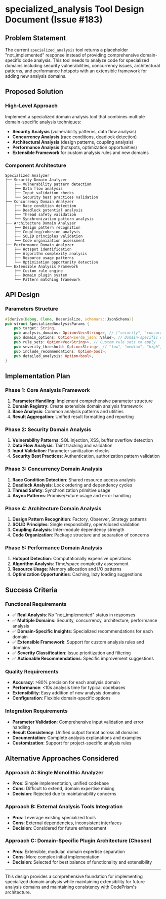# specialized_analysis Tool Design Document (Issue #183)

## Problem Statement

The current `specialized_analysis` tool returns a placeholder "not_implemented" response instead of providing comprehensive domain-specific code analysis. This tool needs to analyze code for specialized domains including security vulnerabilities, concurrency issues, architectural patterns, and performance hotspots with an extensible framework for adding new analysis domains.

## Proposed Solution

### High-Level Approach

Implement a specialized domain analysis tool that combines multiple domain-specific analysis techniques:
- **Security Analysis** (vulnerability patterns, data flow analysis)
- **Concurrency Analysis** (race conditions, deadlock detection)
- **Architectural Analysis** (design patterns, coupling analysis)
- **Performance Analysis** (hotspots, optimization opportunities)
- **Extensible Framework** for custom analysis rules and new domains

### Component Architecture

```text
Specialized Analyzer
├── Security Domain Analyzer
│   ├── Vulnerability pattern detection
│   ├── Data flow analysis
│   ├── Input validation checks
│   └── Security best practices validation
├── Concurrency Domain Analyzer  
│   ├── Race condition detection
│   ├── Deadlock potential analysis
│   ├── Thread safety validation
│   └── Synchronization pattern analysis
├── Architecture Domain Analyzer
│   ├── Design pattern recognition
│   ├── Coupling/cohesion analysis
│   ├── SOLID principles validation
│   └── Code organization assessment
├── Performance Domain Analyzer
│   ├── Hotspot identification
│   ├── Algorithm complexity analysis
│   ├── Resource usage patterns
│   └── Optimization opportunity detection
└── Extensible Analysis Framework
    ├── Custom rule engine
    ├── Domain plugin system
    └── Pattern matching framework
```

## API Design

### Parameters Structure

```rust
#[derive(Debug, Clone, Deserialize, schemars::JsonSchema)]
pub struct SpecializedAnalysisParams {
    pub target: String,
    pub analysis_domains: Option<Vec<String>>, // ["security", "concurrency", "architecture", "performance", "custom"]
    pub domain_options: Option<serde_json::Value>, // Domain-specific configuration
    pub rule_sets: Option<Vec<String>>, // Custom rule sets to apply
    pub severity_threshold: Option<String>, // "low", "medium", "high", "critical"
    pub include_recommendations: Option<bool>,
    pub detailed_analysis: Option<bool>,
}
```

## Implementation Plan

### Phase 1: Core Analysis Framework
1. **Parameter Handling**: Implement comprehensive parameter structure
2. **Domain Registry**: Create extensible domain analysis framework
3. **Base Analysis**: Common analysis patterns and utilities
4. **Result Aggregation**: Unified result formatting and reporting

### Phase 2: Security Domain Analysis
1. **Vulnerability Patterns**: SQL injection, XSS, buffer overflow detection
2. **Data Flow Analysis**: Taint tracking and validation
3. **Input Validation**: Parameter sanitization checks
4. **Security Best Practices**: Authentication, authorization pattern validation

### Phase 3: Concurrency Domain Analysis  
1. **Race Condition Detection**: Shared resource access analysis
2. **Deadlock Analysis**: Lock ordering and dependency cycles
3. **Thread Safety**: Synchronization primitive usage
4. **Async Patterns**: Promise/Future usage and error handling

### Phase 4: Architecture Domain Analysis
1. **Design Pattern Recognition**: Factory, Observer, Strategy patterns
2. **SOLID Principles**: Single responsibility, open/closed validation
3. **Coupling Analysis**: Inter-module dependency strength
4. **Code Organization**: Package structure and separation of concerns

### Phase 5: Performance Domain Analysis
1. **Hotspot Detection**: Computationally expensive operations
2. **Algorithm Analysis**: Time/space complexity assessment
3. **Resource Usage**: Memory allocation and I/O patterns
4. **Optimization Opportunities**: Caching, lazy loading suggestions

## Success Criteria

### Functional Requirements
- ✅ **Real Analysis**: No "not_implemented" status in responses
- ✅ **Multiple Domains**: Security, concurrency, architecture, performance analysis
- ✅ **Domain-Specific Insights**: Specialized recommendations for each domain
- ✅ **Extensible Framework**: Support for custom analysis rules and domains
- ✅ **Severity Classification**: Issue prioritization and filtering
- ✅ **Actionable Recommendations**: Specific improvement suggestions

### Quality Requirements
- **Accuracy**: >80% precision for each analysis domain
- **Performance**: <10s analysis time for typical codebases
- **Extensibility**: Easy addition of new analysis domains
- **Configuration**: Flexible domain-specific options

### Integration Requirements
- **Parameter Validation**: Comprehensive input validation and error handling
- **Result Consistency**: Unified output format across all domains
- **Documentation**: Complete analysis explanations and examples
- **Customization**: Support for project-specific analysis rules

## Alternative Approaches Considered

### Approach A: Single Monolithic Analyzer
- **Pros**: Simple implementation, unified codebase
- **Cons**: Difficult to extend, domain expertise mixing
- **Decision**: Rejected due to maintainability concerns

### Approach B: External Analysis Tools Integration
- **Pros**: Leverage existing specialized tools
- **Cons**: External dependencies, inconsistent interfaces
- **Decision**: Considered for future enhancement

### Approach C: Domain-Specific Plugin Architecture (Chosen)
- **Pros**: Extensible, modular, domain expertise separation
- **Cons**: More complex initial implementation
- **Decision**: Selected for best balance of functionality and extensibility

---

This design provides a comprehensive foundation for implementing specialized domain analysis while maintaining extensibility for future analysis domains and maintaining consistency with CodePrism's architecture.
